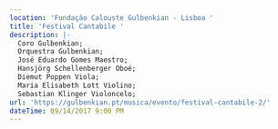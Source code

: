 ```yaml
---
location: 'Fundação Calouste Gulbenkian - Lisboa '
title: 'Festival Cantabile '
description: |-
  Coro Gulbenkian;
  Orquestra Gulbenkian;
  José Eduardo Gomes Maestro;
  Hansjörg Schellenberger Oboé;
  Diemut Poppen Viola;
  Maria Elisabeth Lott Violino;
  Sebastian Klinger Violoncelo;
url: 'https://gulbenkian.pt/musica/evento/festival-cantabile-2/'
dateTime: 09/14/2017 9:00 PM
---
```


